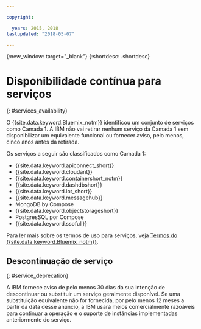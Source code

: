 ```yaml
---

copyright:

  years: 2015, 2018
lastupdated: "2018-05-07"

---
```


{:new_window: target="_blank"}
{:shortdesc: .shortdesc}

# Disponibilidade contínua para serviços
{: #services_availability}

O {{site.data.keyword.Bluemix_notm}} identificou um conjunto de serviços como Camada 1. A IBM não vai retirar nenhum serviço da Camada 1 sem disponibilizar um equivalente funcional ou fornecer aviso, pelo menos, cinco anos antes da retirada.

Os serviços a seguir são classificados como Camada 1:
  * {{site.data.keyword.apiconnect_short}}
  * {{site.data.keyword.cloudant}}
  * {{site.data.keyword.containershort_notm}}
  * {{site.data.keyword.dashdbshort}}
  * {{site.data.keyword.iot_short}}
  * {{site.data.keyword.messagehub}}
  * MongoDB by Compose
  * {{site.data.keyword.objectstorageshort}}
  * PostgresSQL por Compose
  * {{site.data.keyword.ssofull}}

Para ler mais sobre os termos de uso para serviços, veja [Termos do {{site.data.keyword.Bluemix_notm}}](/docs/overview/terms-of-use/notices.html#terms).

## Descontinuação de serviço
{: #service_deprecation}

A IBM fornece aviso de pelo menos 30 dias da sua intenção de descontinuar ou substituir um serviço geralmente disponível. Se uma substituição equivalente não for fornecida, por pelo menos 12 meses a partir da data desse anúncio, a IBM usará meios comercialmente razoáveis para continuar a operação e o suporte de instâncias implementadas anteriormente do serviço.
